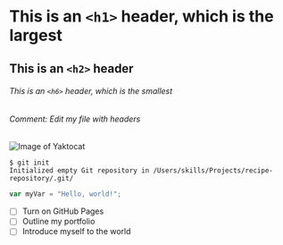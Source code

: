# This is an `<h1>` header, which is the largest

## This is an `<h2>` header

###### This is an `<h6>` header, which is the smallest

###### Comment: Edit my file with headers

![Image of Yaktocat](https://octodex.github.com/images/yaktocat.png)

```
$ git init
Initialized empty Git repository in /Users/skills/Projects/recipe-repository/.git/
```

``` javascript
var myVar = "Hello, world!";
```

- [ ] Turn on GitHub Pages
- [ ] Outline my portfolio
- [ ] Introduce myself to the world
